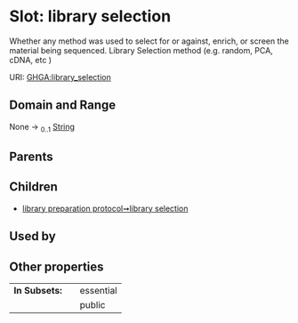 
# Slot: library selection


Whether any method was used to select for or against, enrich, or screen the material being sequenced. Library Selection method (e.g. random, PCA, cDNA, etc )

URI: [GHGA:library_selection](https://w3id.org/GHGA/library_selection)


## Domain and Range

None &#8594;  <sub>0..1</sub> [String](types/String.md)

## Parents


## Children

 *  [library preparation protocol➞library selection](library_preparation_protocol_library_selection.md)

## Used by


## Other properties

|  |  |  |
| --- | --- | --- |
| **In Subsets:** | | essential |
|  | | public |


